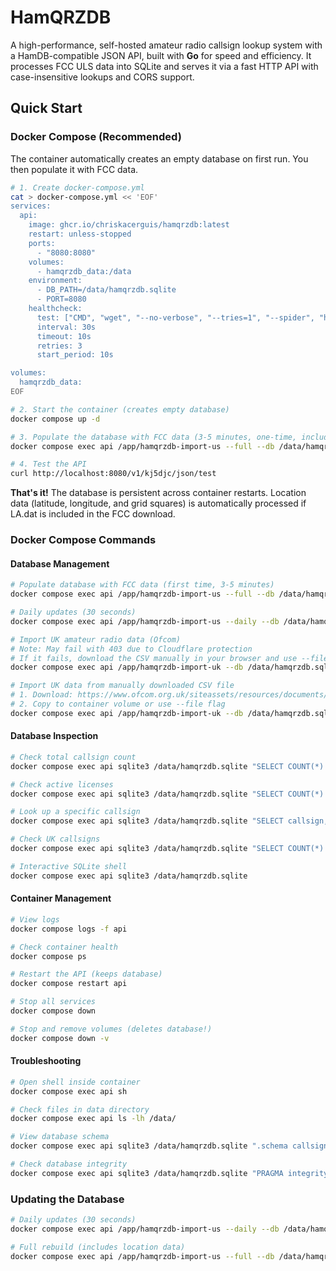 # HamQRZDB

A high-performance, self-hosted amateur radio callsign lookup system with a HamDB-compatible JSON API, built with **Go** for speed and efficiency. It processes FCC ULS data into SQLite and serves it via a fast HTTP API with case-insensitive lookups and CORS support.

## Quick Start

### Docker Compose (Recommended)

The container automatically creates an empty database on first run. You then populate it with FCC data.

```bash
# 1. Create docker-compose.yml
cat > docker-compose.yml << 'EOF'
services:
  api:
    image: ghcr.io/chriskacerguis/hamqrzdb:latest
    restart: unless-stopped
    ports:
      - "8080:8080"
    volumes:
      - hamqrzdb_data:/data
    environment:
      - DB_PATH=/data/hamqrzdb.sqlite
      - PORT=8080
    healthcheck:
      test: ["CMD", "wget", "--no-verbose", "--tries=1", "--spider", "http://localhost:8080/health"]
      interval: 30s
      timeout: 10s
      retries: 3
      start_period: 10s

volumes:
  hamqrzdb_data:
EOF

# 2. Start the container (creates empty database)
docker compose up -d

# 3. Populate the database with FCC data (3-5 minutes, one-time, includes location data)
docker compose exec api /app/hamqrzdb-import-us --full --db /data/hamqrzdb.sqlite

# 4. Test the API
curl http://localhost:8080/v1/kj5djc/json/test
```

**That's it!** The database is persistent across container restarts. Location data (latitude, longitude, and grid squares) is automatically processed if LA.dat is included in the FCC download.

### Docker Compose Commands

#### Database Management

```bash
# Populate database with FCC data (first time, 3-5 minutes)
docker compose exec api /app/hamqrzdb-import-us --full --db /data/hamqrzdb.sqlite

# Daily updates (30 seconds)
docker compose exec api /app/hamqrzdb-import-us --daily --db /data/hamqrzdb.sqlite

# Import UK amateur radio data (Ofcom)
# Note: May fail with 403 due to Cloudflare protection
# If it fails, download the CSV manually in your browser and use --file flag
docker compose exec api /app/hamqrzdb-import-uk --db /data/hamqrzdb.sqlite

# Import UK data from manually downloaded CSV file
# 1. Download: https://www.ofcom.org.uk/siteassets/resources/documents/manage-your-licence/amateur/callsign-030625.csv
# 2. Copy to container volume or use --file flag
docker compose exec api /app/hamqrzdb-import-uk --db /data/hamqrzdb.sqlite --file /data/callsign-030625.csv --download=false
```

#### Database Inspection

```bash
# Check total callsign count
docker compose exec api sqlite3 /data/hamqrzdb.sqlite "SELECT COUNT(*) FROM callsigns"

# Check active licenses
docker compose exec api sqlite3 /data/hamqrzdb.sqlite "SELECT COUNT(*) FROM callsigns WHERE license_status = 'A'"

# Look up a specific callsign
docker compose exec api sqlite3 /data/hamqrzdb.sqlite "SELECT callsign, first_name, last_name, city, state FROM callsigns WHERE callsign = 'KJ5DJC'"

# Check UK callsigns
docker compose exec api sqlite3 /data/hamqrzdb.sqlite "SELECT COUNT(*) FROM callsigns WHERE radio_service_code = 'UK'"

# Interactive SQLite shell
docker compose exec api sqlite3 /data/hamqrzdb.sqlite
```

#### Container Management

```bash
# View logs
docker compose logs -f api

# Check container health
docker compose ps

# Restart the API (keeps database)
docker compose restart api

# Stop all services
docker compose down

# Stop and remove volumes (deletes database!)
docker compose down -v
```

#### Troubleshooting

```bash
# Open shell inside container
docker compose exec api sh

# Check files in data directory
docker compose exec api ls -lh /data/

# View database schema
docker compose exec api sqlite3 /data/hamqrzdb.sqlite ".schema callsigns"

# Check database integrity
docker compose exec api sqlite3 /data/hamqrzdb.sqlite "PRAGMA integrity_check"
```

### Updating the Database

```bash
# Daily updates (30 seconds)
docker compose exec api /app/hamqrzdb-import-us --daily --db /data/hamqrzdb.sqlite

# Full rebuild (includes location data)
docker compose exec api /app/hamqrzdb-import-us --full --db /data/hamqrzdb.sqlite
```